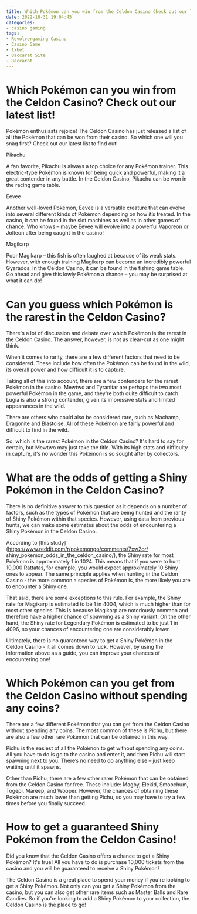 ```yaml
---
title: Which Pokémon can you win from the Celdon Casino Check out our latest list!
date: 2022-10-31 19:04:45
categories:
- casino gaming
tags:
- Revolvergaming Casino
- Casino Game
- 1xbet
- Baccarat Site
- Baccarat
---
```



#  Which Pokémon can you win from the Celdon Casino? Check out our latest list!

Pokémon enthusiasts rejoice! The Celdon Casino has just released a list of all the Pokémon that can be won from their casino. So which one will you snag first? Check out our latest list to find out!

Pikachu

A fan favorite, Pikachu is always a top choice for any Pokémon trainer. This electric-type Pokémon is known for being quick and powerful, making it a great contender in any battle. In the Celdon Casino, Pikachu can be won in the racing game table.

Eevee

Another well-loved Pokémon, Eevee is a versatile creature that can evolve into several different kinds of Pokémon depending on how it’s treated. In the casino, it can be found in the slot machines as well as in other games of chance. Who knows – maybe Eevee will evolve into a powerful Vaporeon or Jolteon after being caught in the casino!

Magikarp

Poor Magikarp – this fish is often laughed at because of its weak stats. However, with enough training Magikarp can become an incredibly powerful Gyarados. In the Celdon Casino, it can be found in the fishing game table. Go ahead and give this lowly Pokémon a chance – you may be surprised at what it can do!

#  Can you guess which Pokémon is the rarest in the Celdon Casino?

There's a lot of discussion and debate over which Pokémon is the rarest in the Celdon Casino. The answer, however, is not as clear-cut as one might think.

When it comes to rarity, there are a few different factors that need to be considered. These include how often the Pokémon can be found in the wild, its overall power and how difficult it is to capture.

Taking all of this into account, there are a few contenders for the rarest Pokémon in the casino. Mewtwo and Tyranitar are perhaps the two most powerful Pokémon in the game, and they're both quite difficult to catch. Lugia is also a strong contender, given its impressive stats and limited appearances in the wild.

There are others who could also be considered rare, such as Machamp, Dragonite and Blastoise. All of these Pokémon are fairly powerful and difficult to find in the wild.

So, which is the rarest Pokémon in the Celdon Casino? It's hard to say for certain, but Mewtwo may just take the title. With its high stats and difficulty in capture, it's no wonder this Pokémon is so sought after by collectors.

#  What are the odds of getting a Shiny Pokémon in the Celdon Casino?

There is no definitive answer to this question as it depends on a number of factors, such as the types of Pokémon that are being hunted and the rarity of Shiny Pokémon within that species. However, using data from previous hunts, we can make some estimates about the odds of encountering a Shiny Pokémon in the Celdon Casino.

According to [this study](https://www.reddit.com/r/pokemongo/comments/7xw2or/ shiny_pokemon_odds_in_the_celdon_casino/), the Shiny rate for most Pokémon is approximately 1 in 1024. This means that if you were to hunt 10,000 Rattatas, for example, you would expect approximately 10 Shiny ones to appear. The same principle applies when hunting in the Celdon Casino - the more common a species of Pokémon is, the more likely you are to encounter a Shiny one.

That said, there are some exceptions to this rule. For example, the Shiny rate for Magikarp is estimated to be 1 in 4004, which is much higher than for most other species. This is because Magikarp are notoriously common and therefore have a higher chance of spawning as a Shiny variant. On the other hand, the Shiny rate for Legendary Pokémon is estimated to be just 1 in 4096, so your chances of encountering one are considerably lower.

Ultimately, there is no guaranteed way to get a Shiny Pokémon in the Celdon Casino - it all comes down to luck. However, by using the information above as a guide, you can improve your chances of encountering one!

#  Which Pokémon can you get from the Celdon Casino without spending any coins?

There are a few different Pokémon that you can get from the Celdon Casino without spending any coins. The most common of these is Pichu, but there are also a few other rare Pokémon that can be obtained in this way.

Pichu is the easiest of all the Pokémon to get without spending any coins. All you have to do is go to the casino and enter it, and then Pichu will start spawning next to you. There’s no need to do anything else – just keep waiting until it spawns.

Other than Pichu, there are a few other rarer Pokémon that can be obtained from the Celdon Casino for free. These include: Magby, Elekid, Smoochum, Togepi, Mareep, and Wooper. However, the chances of obtaining these Pokémon are much lower than getting Pichu, so you may have to try a few times before you finally succeed.

#  How to get a guaranteed Shiny Pokémon from the Celdon Casino!

Did you know that the Celdon Casino offers a chance to get a Shiny Pokémon? It's true! All you have to do is purchase 10,000 tickets from the casino and you will be guaranteed to receive a Shiny Pokémon!

The Celdon Casino is a great place to spend your money if you're looking to get a Shiny Pokémon. Not only can you get a Shiny Pokémon from the casino, but you can also get other rare items such as Master Balls and Rare Candies. So if you're looking to add a Shiny Pokémon to your collection, the Celdon Casino is the place to go!